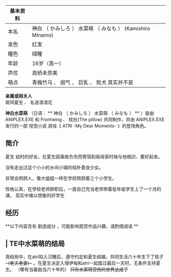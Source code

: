 |  **基本资料**  ||
|---|---|
|本名  |  神白  （  かみしろ  ）  水菜萌  （  みなも  ）  (Kamishiro Minamo)   |
|发色  |  红发   |
|瞳色  |  绿瞳   |
|年龄  |  16岁（高一）   |
|声优  |  高桥未奈美   |
|萌点  |  青梅竹马  、  弱气  、  巨乳  、  败犬  其实并不是   |
**亲属或相关人**  
斑鸠夏生  、  名波凛凛花  
  
**神白水菜萌** （日语：  ** 神白  （  かみしろ  ）  水菜萌  （  みなも  ）  ** ）是由  ANIPLEX.EXE  和
Frontwing  、  枕社(The pillow)  共同制作，并由  ANIPLEX.EXE  发行的一部  视觉小说  游戏《  ATRI -My
Dear Moments-  》的登场角色。

##  简介

夏生  幼时的好友，在夏生因事故负伤而寄宿到祖母家时候与他相识、要好起来。

没有走出过这个小小的乡间小镇的纯朴善良少女。

非常会照顾人，像大姐姐一样在学校照顾着三个小学生。

性格认真，在学校老师辞职后，一度自己充当老师带着低年级学生上了一个月的课。  现实中难以想象的好学生

##  经历

**以下内容含有 剧透成分  ，可能影响观赏作品兴趣，请酌情阅读 **

|  TE中水菜萌的结局  
---  
真结局中，在atri陷入沉睡后，遵守约定和夏生结婚，共同生活六十年生下了孩子 ~~（老夫老妻）~~
。在夏生决定入侵伊甸和atri一起度过最后一天时，无条件支持夏生。  （哪有当备胎当六十年的）  ~~只有水菜萌受伤的世界达成了~~ </br>  
  